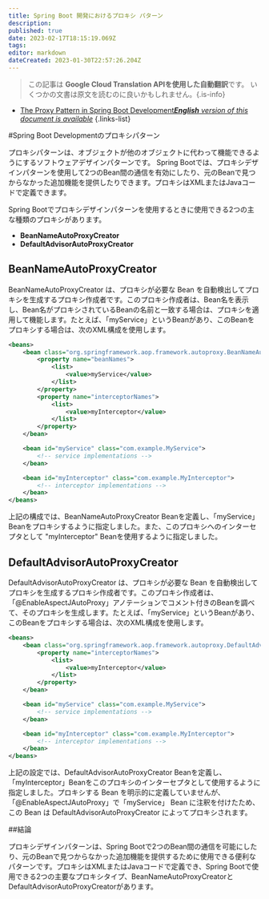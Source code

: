 ```yaml
---
title: Spring Boot 開発におけるプロキシ パターン
description: 
published: true
date: 2023-02-17T18:15:19.069Z
tags: 
editor: markdown
dateCreated: 2023-01-30T22:57:26.204Z
---
```


> この記事は **Google Cloud Translation APIを使用した自動翻訳**です。
いくつかの文書は原文を読むのに良いかもしれません。{.is-info}
- [The Proxy Pattern in Spring Boot Development***English** version of this document is available*](/en/Knowledge-base/Spring-Boot/the-proxy-pattern-in-spring-boot-development)
{.links-list}


#Spring Boot Developmentのプロキシパターン

プロキシパターンは、オブジェクトが他のオブジェクトに代わって機能できるようにするソフトウェアデザインパターンです。 Spring Bootでは、プロキシデザインパターンを使用して2つのBean間の通信を有効にしたり、元のBeanで見つからなかった追加機能を提供したりできます。プロキシはXMLまたはJavaコードで定義できます。

Spring Bootでプロキシデザインパターンを使用するときに使用できる2つの主な種類のプロキシがあります。

- **BeanNameAutoProxyCreator**
- **DefaultAdvisorAutoProxyCreator**

## BeanNameAutoProxyCreator

BeanNameAutoProxyCreator は、プロキシが必要な Bean を自動検出してプロキシを生成するプロキシ作成者です。このプロキシ作成者は、Bean名を表示し、Bean名がプロキシされているBeanの名前と一致する場合は、プロキシを適用して機能します。たとえば、「myService」というBeanがあり、このBeanをプロキシする場合は、次のXML構成を使用します。

```xml
<beans>
    <bean class="org.springframework.aop.framework.autoproxy.BeanNameAutoProxyCreator">
        <property name="beanNames">
            <list>
                <value>myService</value>
            </list>
        </property>
        <property name="interceptorNames">
            <list>
                <value>myInterceptor</value>
            </list>
        </property>
    </bean>

    <bean id="myService" class="com.example.MyService">
        <!-- service implementations -->
    </bean>

    <bean id="myInterceptor" class="com.example.MyInterceptor">
        <!-- interceptor implementations -->
    </bean>
</beans>
```

上記の構成では、BeanNameAutoProxyCreator Beanを定義し、「myService」Beanをプロキシするように指定しました。また、このプロキシへのインターセプタとして "myInterceptor" Beanを使用するように指定しました。

## DefaultAdvisorAutoProxyCreator

DefaultAdvisorAutoProxyCreator は、プロキシが必要な Bean を自動検出してプロキシを生成するプロキシ作成者です。このプロキシ作成者は、「@EnableAspectJAutoProxy」アノテーションでコメント付きのBeanを調べて、そのプロキシを生成します。たとえば、「myService」というBeanがあり、このBeanをプロキシする場合は、次のXML構成を使用します。

```xml
<beans>
    <bean class="org.springframework.aop.framework.autoproxy.DefaultAdvisorAutoProxyCreator">
        <property name="interceptorNames">
            <list>
                <value>myInterceptor</value>
            </list>
        </property>
    </bean>

    <bean id="myService" class="com.example.MyService">
        <!-- service implementations -->
    </bean>

    <bean id="myInterceptor" class="com.example.MyInterceptor">
        <!-- interceptor implementations -->
    </bean>
</beans>
```

上記の設定では、DefaultAdvisorAutoProxyCreator Beanを定義し、「myInterceptor」Beanをこのプロキシのインターセプタとして使用するように指定しました。プロキシする Bean を明示的に定義していませんが、「@EnableAspectJAutoProxy」で「myService」 Bean に注釈を付けたため、この Bean は DefaultAdvisorAutoProxyCreator によってプロキシされます。

##結論

プロキシデザインパターンは、Spring Bootで2つのBean間の通信を可能にしたり、元のBeanで見つからなかった追加機能を提供するために使用できる便利なパターンです。プロキシはXMLまたはJavaコードで定義でき、Spring Bootで使用できる2つの主要なプロキシタイプ、BeanNameAutoProxyCreatorとDefaultAdvisorAutoProxyCreatorがあります。